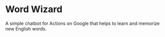# Word Wizard
A simple chatbot for Actions on Google that helps to learn and memorize new English words.
